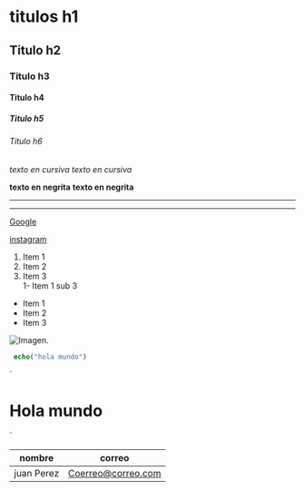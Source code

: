 <!-- Titulos -->
# titulos h1
## Titulo h2
### Titulo h3
#### Titulo h4
##### Titulo h5
###### Titulo h6
<!-- Texto en cursiva -->

*texto en cursiva*
_texto en cursiva_

<!-- Texto en negrita -->
**texto en negrita**
__texto en negrita__

<!-- Diviciones -->

---
___

<!-- Links -->

[Google](https://www.google.com/)

[instagram](https://www.instagram.com/)

<!-- Listas -->

1. Item 1
1. Item 2
1. Item 3  
       1- Item 1 sub 3
* Item 1
* Item 2
* Item 3

<!-- Img -->

![Imagen](img1.jpg).

```php
 echo("hola mundo")
```
<!-- Insertar html -->

´
 <h1>Hola mundo</h1>
 
´ 
<!-- tablas-->

| nombre | correo  |
| ---    | ---     |
| juan Perez | Coerreo@correo.com|